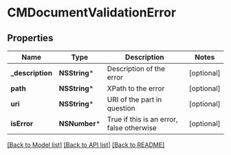 # CMDocumentValidationError

## Properties
Name | Type | Description | Notes
------------ | ------------- | ------------- | -------------
**_description** | **NSString*** | Description of the error | [optional] 
**path** | **NSString*** | XPath to the error | [optional] 
**uri** | **NSString*** | URI of the part in question | [optional] 
**isError** | **NSNumber*** | True if this is an error, false otherwise | [optional] 

[[Back to Model list]](../README.md#documentation-for-models) [[Back to API list]](../README.md#documentation-for-api-endpoints) [[Back to README]](../README.md)


